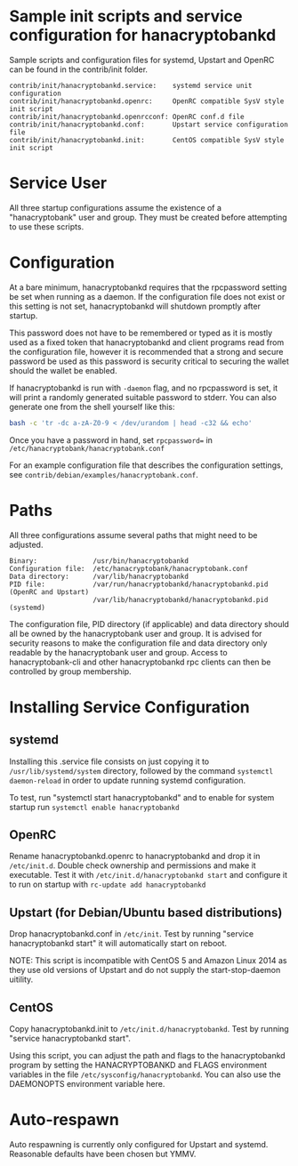 # Sample init scripts and service configuration for hanacryptobankd

Sample scripts and configuration files for systemd, Upstart and OpenRC
can be found in the contrib/init folder.

    contrib/init/hanacryptobankd.service:    systemd service unit configuration
    contrib/init/hanacryptobankd.openrc:     OpenRC compatible SysV style init script
    contrib/init/hanacryptobankd.openrcconf: OpenRC conf.d file
    contrib/init/hanacryptobankd.conf:       Upstart service configuration file
    contrib/init/hanacryptobankd.init:       CentOS compatible SysV style init script

# Service User

All three startup configurations assume the existence of a "hanacryptobank" user
and group.  They must be created before attempting to use these scripts.

# Configuration

At a bare minimum, hanacryptobankd requires that the rpcpassword setting be set
when running as a daemon.  If the configuration file does not exist or this
setting is not set, hanacryptobankd will shutdown promptly after startup.

This password does not have to be remembered or typed as it is mostly used
as a fixed token that hanacryptobankd and client programs read from the configuration
file, however it is recommended that a strong and secure password be used
as this password is security critical to securing the wallet should the
wallet be enabled.

If hanacryptobankd is run with `-daemon` flag, and no rpcpassword is set, it will
print a randomly generated suitable password to stderr.  You can also
generate one from the shell yourself like this:

```bash
bash -c 'tr -dc a-zA-Z0-9 < /dev/urandom | head -c32 && echo'
```

Once you have a password in hand, set `rpcpassword=` in `/etc/hanacryptobank/hanacryptobank.conf`

For an example configuration file that describes the configuration settings,
see `contrib/debian/examples/hanacryptobank.conf`.

# Paths

All three configurations assume several paths that might need to be adjusted.
```
Binary:              /usr/bin/hanacryptobankd
Configuration file:  /etc/hanacryptobank/hanacryptobank.conf
Data directory:      /var/lib/hanacryptobankd
PID file:            /var/run/hanacryptobankd/hanacryptobankd.pid (OpenRC and Upstart)
                     /var/lib/hanacryptobankd/hanacryptobankd.pid (systemd)
```
The configuration file, PID directory (if applicable) and data directory
should all be owned by the hanacryptobank user and group.  It is advised for security
reasons to make the configuration file and data directory only readable by the
hanacryptobank user and group.  Access to hanacryptobank-cli and other hanacryptobankd rpc clients
can then be controlled by group membership.

# Installing Service Configuration

## systemd

Installing this .service file consists on just copying it to
`/usr/lib/systemd/system` directory, followed by the command
`systemctl daemon-reload` in order to update running systemd configuration.

To test, run "systemctl start hanacryptobankd" and to enable for system startup run
`systemctl enable hanacryptobankd`

## OpenRC

Rename hanacryptobankd.openrc to hanacryptobankd and drop it in `/etc/init.d`.  Double
check ownership and permissions and make it executable.  Test it with
`/etc/init.d/hanacryptobankd start` and configure it to run on startup with
`rc-update add hanacryptobankd`

## Upstart (for Debian/Ubuntu based distributions)

Drop hanacryptobankd.conf in `/etc/init`.  Test by running "service hanacryptobankd start"
it will automatically start on reboot.

NOTE: This script is incompatible with CentOS 5 and Amazon Linux 2014 as they
use old versions of Upstart and do not supply the start-stop-daemon uitility.

## CentOS

Copy hanacryptobankd.init to `/etc/init.d/hanacryptobankd`. Test by running "service hanacryptobankd start".

Using this script, you can adjust the path and flags to the hanacryptobankd program by
setting the HANACRYPTOBANKD and FLAGS environment variables in the file
`/etc/sysconfig/hanacryptobankd`. You can also use the DAEMONOPTS environment variable here.

# Auto-respawn

Auto respawning is currently only configured for Upstart and systemd.
Reasonable defaults have been chosen but YMMV.
